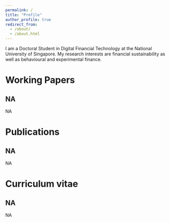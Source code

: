 ```yaml
---
permalink: /
title: "Profile"
author_profile: true
redirect_from: 
  - /about/
  - /about.html
---
```


I am a Doctoral Student in Digital Financial Technology at the National University of Singapore. My research interests are financial sustainability as well as behavioural and experimental finance.

Working Papers
======

NA
------
NA


Publications
======

NA
------
NA

Curriculum vitae
======

NA
------
NA
